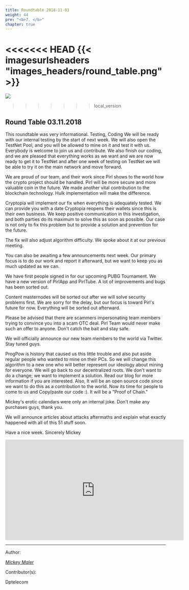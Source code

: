 ```yaml
---
title: Roundtable 2018-11-03
weight: 44
pre: "<b>7. </b>"
chapter: true
---
```

<<<<<<< HEAD
{{< imagesurlsheaders "images_headers/round_table.png"  >}}
=======
![](/images_headers/round_table.png)
>>>>>>> local_version


## Round Table 03.11.2018

This roundtable was very informational.
Testing, Coding
We will be ready with our internal testing by the start of next week. We will also open the TestNet Pool, and you will be allowed to mine on it and test it with us. Everybody is welcome to join us and contribute.
We also finish our coding, and we are pleased that everything works as we want and we are now ready to get it to TestNet and after one week of testing on TestNet we will be able to try it on the main network and move forward.

We are proud of our team, and their work since Pirl shows to the world how the crypto project should be handled.
Pirl will be more secure and more valuable coin in the future.  We made another vital contribution to the blockchain technology. Hulk implementation will make the difference.

Cryptopia will implement our fix when everything is adequately tested.
We can provide you with a date Cryptopia reopens their wallets since this is their own business. We keep positive communication in this investigation, and both parties do its maximum to solve this as soon as possible.
Our case is not only to fix this problem but to provide a solution and prevention for the future.

The fix will also adjust algorithm difficulty. We spoke about it at our previous meeting.

You can also be awaiting a few announcements next week. Our primary focus is to do our work and report it afterward, but we want to keep you as much updated as we can.

We have first people signed in for our upcoming PUBG Tournament.
We have a new version of PirlApp and PirlTube. A lot of improvements and bugs has been sorted out.

Content masternodes will be sorted out after we will solve security problems first. We are sorry for the delay, but our focus is toward Pirl's future for now. Everything will be sorted out afterward.

Please be advised that there are scammers impersonating team members trying to convince you into a scam OTC deal. Pirl Team would never make such an offer to anyone. Don't catch the bait and stay safe.

We will officially announce our new team members to the world via Twitter. Stay tuned guys.

ProgPow is history that caused us this little trouble and also put aside regular people who wanted to mine on their PCs. So we will change this algorithm to a new one who will better represent our ideology about mining for everyone. We will go back to our decentralized roots. We don't want to do a change; we want to implement a solution. Read our blog for more information if you are interested.
 Also, It will be an open source code since we want to do this as a contribution to the world. Now its time for people to come to us and Copy/paste our code :). It will be a "Proof of Chain."

Mickey's erotic calendars were only an internal joke. Don't make any purchases guys, thank you.

We will announce articles about attacks aftermaths and explain what exactly happened with all of this 51 stuff soon.



Have a nice week.
Sincerely Mickey



<iframe width="560" height="315" src="https://share.pirltube.com/content/video/0x4a046ad603f6215fd24b8d0c0d2b1f2cb190177824c4dcbec76fd171ea4ff027" frameborder="0" allow="accelerometer; autoplay; encrypted-media; gyroscope; picture-in-picture" allowfullscreen></iframe>




---
Author:


_[Mickey Maler](https://twitter.com/MickeyMaler)_


Contributor(s):


Dptelecom
